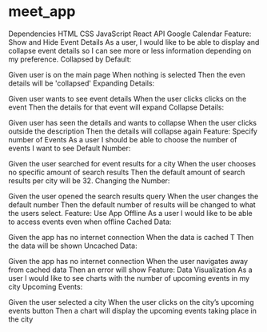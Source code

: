 # meet_app
Dependencies
HTML
CSS
JavaScript
React API
Google Calendar
Feature: Show and Hide Event Details
As a user, I would like to be able to display and collapse event details so I can see more or less information depending on my preference.
Collapsed by Default:

Given user is on the main page
When nothing is selected
Then the even details will be 'collapsed'
Expanding Details:

Given user wants to see event details
When the user clicks clicks on the event
Then the details for that event will expand
Collapse Details:

Given user has seen the details and wants to collapse
When the user clicks outside the description
Then the details will collapse again
Feature: Specify number of Events
As a user I should be able to choose the number of events I want to see
Default Number:

Given the user searched for event results for a city
When the user chooses no specific amount of search results
Then the default amount of search results per city will be 32.
Changing the Number:

Given the user opened the search results query
When the user changes the default number
Then the default number of results will be changed to what the users select.
Feature: Use App Offline
As a user I would like to be able to access events even when offline
Cached Data:

Given the app has no internet connection
When the data is cached T
Then the data will be shown
Uncached Data:

Given the app has no internet connection
When the user navigates away from cached data
Then an error will show
Feature: Data Visualization
As a user I would like to see charts with the number of upcoming events in my city
Upcoming Events:

Given the user selected a city
When the user clicks on the city’s upcoming events button
Then a chart will display the upcoming events taking place in the city
